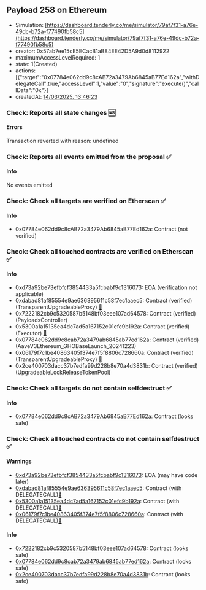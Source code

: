 ## Payload 258 on Ethereum

- Simulation: [https://dashboard.tenderly.co/me/simulator/79af7f31-a76e-49dc-b72a-f77490fb58c5](https://dashboard.tenderly.co/me/simulator/79af7f31-a76e-49dc-b72a-f77490fb58c5)
- creator: 0x57ab7ee15cE5ECacB1aB84EE42D5A9d0d8112922
- maximumAccessLevelRequired: 1
- state: 1(Created)
- actions: [{"target":"0x07784e062dd9c8cAB72a3479Ab6845aB77Ed162a","withDelegateCall":true,"accessLevel":1,"value":"0","signature":"execute()","callData":"0x"}]
- createdAt: [14/03/2025, 13:46:23](https://etherscan.io/tx/0x75472749cefadea13d8be780c399198562360a9dfcc6202464305bd36d133ed6)

### Check: Reports all state changes :sos:

#### Errors

Transaction reverted with reason: undefined

### Check: Reports all events emitted from the proposal :white_check_mark:

#### Info

No events emitted

### Check: Check all targets are verified on Etherscan :white_check_mark:

#### Info

- 0x07784e062dd9c8cAB72a3479Ab6845aB77Ed162a: Contract (not verified) 

### Check: Check all touched contracts are verified on Etherscan :white_check_mark:

#### Info

- 0xd73a92be73efbfcf3854433a5fcbabf9c1316073: EOA (verification not applicable)
- 0xdabad81af85554e9ae636395611c58f7ec1aaec5: Contract (verified) (TransparentUpgradeableProxy) [:ghost:](https://github.com/bgd-labs/aave-address-book "GovernanceV3Ethereum.PAYLOADS_CONTROLLER")
- 0x7222182cb9c5320587b5148bf03eee107ad64578: Contract (verified) (PayloadsController) 
- 0x5300a1a15135ea4dc7ad5a167152c01efc9b192a: Contract (verified) (Executor) [:ghost:](https://github.com/bgd-labs/aave-address-book "AaveV2Ethereum.POOL_ADMIN, AaveV2EthereumAMM.POOL_ADMIN, AaveV3Ethereum.ACL_ADMIN, AaveV3EthereumEtherFi.ACL_ADMIN, AaveV3EthereumLido.ACL_ADMIN, GovernanceV3Ethereum.EXECUTOR_LVL_1")
- 0x07784e062dd9c8cab72a3479ab6845ab77ed162a: Contract (verified) (AaveV3Ethereum_GHOBaseLaunch_20241223) 
- 0x06179f7c1be40863405f374e7f5f8806c728660a: Contract (verified) (TransparentUpgradeableProxy) [:ghost:](https://github.com/bgd-labs/aave-address-book "GhoEthereum.GHO_CCIP_TOKEN_POOL")
- 0x2ce400703dacc37b7edfa99d228b8e70a4d3831b: Contract (verified) (UpgradeableLockReleaseTokenPool) 

### Check: Check all targets do not contain selfdestruct :white_check_mark:

#### Info

- [0x07784e062dd9c8cAB72a3479Ab6845aB77Ed162a](https://etherscan.io/address/0x07784e062dd9c8cAB72a3479Ab6845aB77Ed162a): Contract (looks safe)

### Check: Check all touched contracts do not contain selfdestruct :white_check_mark:

#### Warnings

- [0xd73a92be73efbfcf3854433a5fcbabf9c1316073](https://etherscan.io/address/0xd73a92be73efbfcf3854433a5fcbabf9c1316073): EOA (may have code later)
- [0xdabad81af85554e9ae636395611c58f7ec1aaec5](https://etherscan.io/address/0xdabad81af85554e9ae636395611c58f7ec1aaec5): Contract (with DELEGATECALL)[:ghost:](https://github.com/bgd-labs/aave-address-book "GovernanceV3Ethereum.PAYLOADS_CONTROLLER")
- [0x5300a1a15135ea4dc7ad5a167152c01efc9b192a](https://etherscan.io/address/0x5300a1a15135ea4dc7ad5a167152c01efc9b192a): Contract (with DELEGATECALL)[:ghost:](https://github.com/bgd-labs/aave-address-book "AaveV2Ethereum.POOL_ADMIN, AaveV2EthereumAMM.POOL_ADMIN, AaveV3Ethereum.ACL_ADMIN, AaveV3EthereumEtherFi.ACL_ADMIN, AaveV3EthereumLido.ACL_ADMIN, GovernanceV3Ethereum.EXECUTOR_LVL_1")
- [0x06179f7c1be40863405f374e7f5f8806c728660a](https://etherscan.io/address/0x06179f7c1be40863405f374e7f5f8806c728660a): Contract (with DELEGATECALL)[:ghost:](https://github.com/bgd-labs/aave-address-book "GhoEthereum.GHO_CCIP_TOKEN_POOL")

#### Info

- [0x7222182cb9c5320587b5148bf03eee107ad64578](https://etherscan.io/address/0x7222182cb9c5320587b5148bf03eee107ad64578): Contract (looks safe)
- [0x07784e062dd9c8cab72a3479ab6845ab77ed162a](https://etherscan.io/address/0x07784e062dd9c8cab72a3479ab6845ab77ed162a): Contract (looks safe)
- [0x2ce400703dacc37b7edfa99d228b8e70a4d3831b](https://etherscan.io/address/0x2ce400703dacc37b7edfa99d228b8e70a4d3831b): Contract (looks safe)

